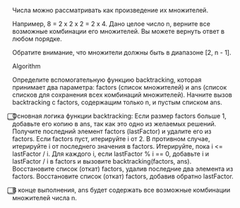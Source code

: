 Числа можно рассматривать как произведение их множителей.

Например, 8 = 2 x 2 x 2 = 2 x 4.
Дано целое число n, верните все возможные комбинации его множителей. Вы можете вернуть ответ в любом порядке.

Обратите внимание, что множители должны быть в диапазоне [2, n - 1].

Algorithm

Определите вспомогательную функцию backtracking, которая принимает два параметра: factors (список множителей) и ans (список списков для сохранения всех комбинаций множителей). 
Начните вызов backtracking с factors, содержащим только n, и пустым списком ans.

⃣Основная логика функции backtracking:
Если размер factors больше 1, добавьте его копию в ans, так как это одно из желаемых решений.
Получите последний элемент factors (lastFactor) и удалите его из factors.
Если factors пуст, итерируйте i от 2. В противном случае, итерируйте i от последнего значения в factors. Итерируйте, пока i <= lastFactor / i.
Для каждого i, если lastFactor % i == 0, добавьте i и lastFactor / i в factors и вызовите backtracking(factors, ans).
Восстановите список (откат) factors, удалив последние два элемента из factors.
Восстановите список (откат) factors, добавив обратно lastFactor.

⃣В конце выполнения, ans будет содержать все возможные комбинации множителей числа n.
